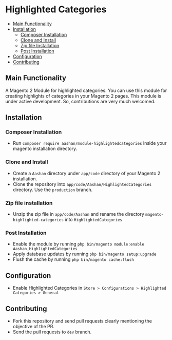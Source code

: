 # Highlighted Categories

 - [Main Functionality](#main-functionality)
 - [Installation](#installation)
    - [Composer Installation](#composer-installation)
    - [Clone and Install](#clone-and-install)
    - [Zip file Installation](#zip-file-installation)
    - [Post Installation](#post-installation)
 - [Configuration](#configuration)
 - [Contributing](#contributing)


## Main Functionality 
A Magento 2 Module for highlighted categories.
You can use this module for creating highlights of categories in
your Magento 2 pages. This module is under active development. So,
contributions are very much welcomed. 

## Installation

### Composer Installation
- Run `composer require aashan/module-highlightedcategories` inside your magento installation directory.

### Clone and Install
- Create a `Aashan` directory under `app/code` directory of your Magento 2 installation.
- Clone the repository into `app/code/Aashan/HighlightedCategories` directory. 
Use the `production` branch.

### Zip file installation

 - Unzip the zip file in `app/code/Aashan` and rename the directory 
 `magento-highlighted-categories` into `HighlightedCategories`
 
 ### Post Installation
 - Enable the module by running `php bin/magento module:enable Aashan_HighlightedCategories`
 - Apply database updates by running `php bin/magento setup:upgrade`
 - Flush the cache by running `php bin/magento cache:flush`

## Configuration

 - Enable Highlighted Categories in `Store > Configurations > Highlighted Categories > General`

## Contributing
- Fork this repository and send pull requests clearly mentioning the objective of the PR.
- Send the pull requests to `dev` branch.
